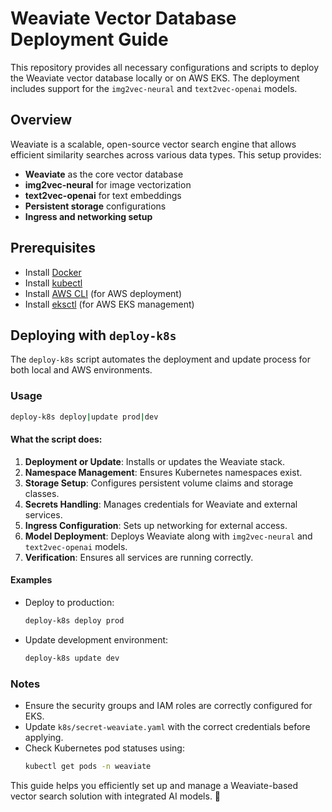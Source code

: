 # Weaviate Vector Database Deployment Guide

This repository provides all necessary configurations and scripts to deploy the Weaviate vector database locally or on AWS EKS. The deployment includes support for the `img2vec-neural` and `text2vec-openai` models.

## Overview
Weaviate is a scalable, open-source vector search engine that allows efficient similarity searches across various data types. This setup provides:
- **Weaviate** as the core vector database
- **img2vec-neural** for image vectorization
- **text2vec-openai** for text embeddings
- **Persistent storage** configurations
- **Ingress and networking setup**

## Prerequisites
- Install [Docker](https://www.docker.com/)
- Install [kubectl](https://kubernetes.io/docs/tasks/tools/)
- Install [AWS CLI](https://aws.amazon.com/cli/) (for AWS deployment)
- Install [eksctl](https://eksctl.io/) (for AWS EKS management)

## Deploying with `deploy-k8s`
The `deploy-k8s` script automates the deployment and update process for both local and AWS environments.

### Usage
```sh
deploy-k8s deploy|update prod|dev
```

#### What the script does:
1. **Deployment or Update**: Installs or updates the Weaviate stack.
2. **Namespace Management**: Ensures Kubernetes namespaces exist.
3. **Storage Setup**: Configures persistent volume claims and storage classes.
4. **Secrets Handling**: Manages credentials for Weaviate and external services.
5. **Ingress Configuration**: Sets up networking for external access.
6. **Model Deployment**: Deploys Weaviate along with `img2vec-neural` and `text2vec-openai` models.
7. **Verification**: Ensures all services are running correctly.

#### Examples
- Deploy to production:
  ```sh
  deploy-k8s deploy prod
  ```
- Update development environment:
  ```sh
  deploy-k8s update dev
  ```

### Notes
- Ensure the security groups and IAM roles are correctly configured for EKS.
- Update `k8s/secret-weaviate.yaml` with the correct credentials before applying.
- Check Kubernetes pod statuses using:
  ```sh
  kubectl get pods -n weaviate
  ```

This guide helps you efficiently set up and manage a Weaviate-based vector search solution with integrated AI models. 🚀

